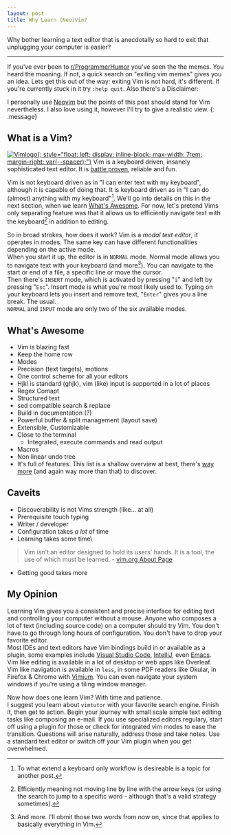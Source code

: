```yaml
---
layout: post
title: Why Learn (Neo)Vim?
---
```

Why bother learning a text editor that is anecdotally so hard to exit that unplugging your computer is easier?

---

If you've ever been to [r/ProgrammerHumor](https://www.reddit.com/r/ProgrammerHumor/) you've seen the the memes.
You heard the moaning.
If not, a quick search on "exiting vim memes" gives you an idea.
Lets get this out of the way: exiting Vim is not hard, it's different.
If you're currently stuck in it try `:help quit`.
Also there's a Disclaimer:

I personally use [Neovim](https://neovim.io/) but the points of this post should stand for Vim nevertheless.
I also love using it, however I'll try to give a realistic view.
{: .message}

## What is a Vim?
[![Vimlogo][vimlogo ressource link]{: style="float: left; display: inline-block; max-width: 7rem; margin-right: var(--spacer);"}][vimlogo attribution link]
Vim is a keyboard driven, insanely sophisticated text editor. It is [battle proven](https://groups.google.com/g/vim_announce/c/bQtQSHTK1sg), reliable and fun.

Vim is not keyboard driven as in "I can enter text with my keyboard", although it is capable of doing that.
It is keyboard driven as in "I can do (almost) anything with my keyboard"[^1].
We'll go into details on this in the next section, when we learn [What's Awesome](#whats-awesome).
For now, let's pretend Vims only separating feature was that it allows us to efficiently navigate text with the keyboard[^3] in addition to editing.

So in broad strokes, how does it work?
Vim is a *modal text editor*, it operates in modes.
The same key can have different functionalities depending on the active mode.\
When you start it up, the editor is in `NORMAL` mode.
Normal mode allows you to navigate text with your keyboard (and more[^2]).
You can navigate to the start or end of a file, a specific line or move the cursor.\
Then there's `INSERT` mode, which is activated by pressing "`i`" and left by pressing "`Esc`".
Insert mode is what you're most likely used to.
Typing on your keyboard lets you insert and remove text, "`Enter`" gives you a line break.
The usual.\
`NORMAL` and `INPUT` mode are only two of the six available modes.

[^1]: To what extend a keyboard only workflow is desireable is a topic for another post.
[^3]: Efficiently meaning not moving line by line with the arrow keys (or using the search to jump to a specific word - although that's a valid strategy sometimes).
[^2]: And more. I'll obmit those two words from now on, since that applies to basically everything in Vim.

<!-- TODO Inkdrop Liste übernehmen -->
## What's Awesome
* Vim is blazing fast
* Keep the home row
* Modes
* Precision (text targets), motions
* One control scheme for all your editors
* Hjkl is standard (ghjk), vim (like) input is supported in a lot of places
* Regex Comapt
* Structured text
* sed compatible search & replace
* Build in documentation (?)
* Powerful buffer & split management (layout save)
* Extensible, Customizable
* Close to the terminal
  * Integrated, execute commands and read output
* Macros
* Non linear undo tree
* It's full of features. This list is a shallow overview at best, there's [way more](https://www.hillelwayne.com/post/intermediate-vim/) (and again way more than that) to discover.

## Caveits
* Discoverability is not Vims strength (like... at all)
* Prerequisite touch typing
* Writer / developer
* Configuration takes *a lot* of time
* Learning takes some time\
> Vim isn't an editor designed to hold its users' hands. It is a tool, the use of which must be learned. - [vim.org About Page](https://www.vim.org/about.php)
* Getting good takes more

## My Opinion
Learning Vim gives you a consistent and precise interface for editing text and controlling your computer without a mouse.
Anyone who composes a lot of text (including source code) on a computer should try Vim.
You don't have to go through long hours of configuration.
You don't have to drop your favorite editor.\
Most IDEs and text editors have Vim bindings build in or available as a plugin, some examples include
[Visual Studio Code](https://marketplace.visualstudio.com/items?itemName=vscodevim.vim),
[IntelliJ](https://plugins.jetbrains.com/plugin/164-ideavim), even
[Emacs](https://github.com/emacs-evil/evil).
Vim like editing is available in a lot of desktop or web apps like Overleaf.
Vim like navigation is available in `less`, in some PDF readers like Okular, in Firefox & Chrome with [Vimium](https://vimium.github.io/).
You can even navigate your system windows if you're using a tiling window manager.

Now how does one learn Vim? With time and patience.\
I suggest you learn about `vimtutor` with your favorite search engine.
Finish it, then get to action.
Begin your journey with small scale simple text editing tasks like composing an e-mail.
If you use specialized editors regulary, start off using a plugin for those or check for integrated vim modes to ease the transition.
Questions will arise naturally, address those and take notes.
Use a standard text editor or switch off your Vim plugin when you get overwhelmed.

[vimlogo ressource link]: https://upload.wikimedia.org/wikipedia/commons/9/9f/Vimlogo.svg
[vimlogo attribution link]: https://commons.wikimedia.org/wiki/File:Vimlogo.svg "User:D0ktorz, GPL &lt;http://www.gnu.org/licenses/gpl.html&gt;, via Wikimedia Commons"
